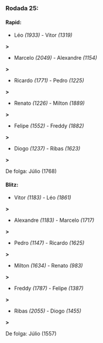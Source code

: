 ### Rodada 25:

#### Rapid:

* Léo *(1933)*     -     Vitor *(1319)*

 **>** 
* Marcelo *(2049)*     -     Alexandre *(1154)*

 **>** 
* Ricardo *(1771)*     -     Pedro *(1225)*

 **>** 
* Renato *(1226)*     -     Milton *(1889)*

 **>** 
* Felipe *(1552)*     -     Freddy *(1882)*

 **>** 
* Diogo *(1237)*     -     Ribas *(1623)*

 **>** 

De folga: Júlio (1768)

#### Blitz:

* Vitor *(1183)*     -     Léo *(1861)*

 **>** 
* Alexandre *(1183)*     -     Marcelo *(1717)*

 **>** 
* Pedro *(1147)*     -     Ricardo *(1625)*

 **>** 
* Milton *(1634)*     -     Renato *(983)*

 **>** 
* Freddy *(1787)*     -     Felipe *(1387)*

 **>** 
* Ribas *(2055)*     -     Diogo *(1455)*

 **>** 

De folga: Júlio (1557)

